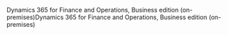<span data-ttu-id="a19b0-101">Dynamics 365 for Finance and Operations, Business edition (on-premises)</span><span class="sxs-lookup"><span data-stu-id="a19b0-101">Dynamics 365 for Finance and Operations, Business edition (on-premises)</span></span>
